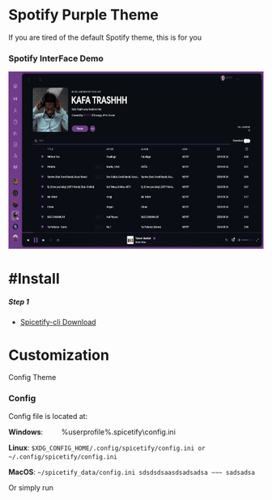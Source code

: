 # Spotify Purple Theme
If you are tired of the default Spotify theme, this is for you

<h3>Spotify InterFace Demo</h3>
 <img Src="https://github.com/Menk50/Spotify-Purple-Theme/blob/master/Demo.png?raw=true" widht="490" height="350" alt="Spotify InterFace Demo" >
<h1>#Install</h1>
 
<h5>Step 1</h3> 
<ul>
 <li> <a href="https://github.com/khanhas/spicetify-cli/wiki/Installation#with-powershell-pre-built-binary"> Spicetify-cli Download</a> </li>
</ul>


<h1> Customization </h1>

Config 
Theme


<h3>Config</h3>
Config file is located at:

<b>Windows</b>:
```    ``` %userprofile%\.spicetify\config.ini
 
<b>Linux</b>: ``` $XDG_CONFIG_HOME/.config/spicetify/config.ini or ~/.config/spicetify/config.ini ```

<b>MacOS</b>: 
``` ~/spicetify_data/config.ini sdsdsdsaasdsadsadsa ~~~ sadsadsa  ```

Or simply run
